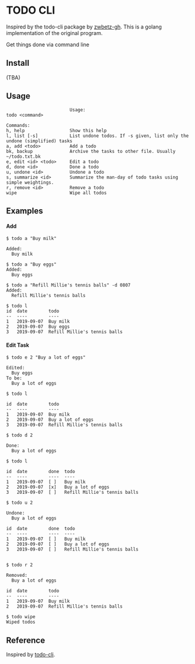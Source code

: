 # TODO CLI

Inspired by the todo-cli package by [zwbetz-gh](https://github.com/zwbetz-gh).
This is a golang implementation of the original program.

Get things done via command line

## Install
   (TBA)

## Usage

```
						Usage:
todo <command>

Commands:
h, help                 Show this help
l, list [-s]            List undone todos. If -s given, list only the undone (simplified) tasks
a, add <todo>           Add a todo
bk, backup              Archive the tasks to other file. Usually ~/todo.txt.bk
e, edit <id> <todo>     Edit a todo
d, done <id>            Done a todo
u, undone <id>          Undone a todo
s, summarize <id>       Summarize the man-day of todo tasks using simple weightings.
r, remove <id>          Remove a todo
wipe                    Wipe all todos
```

## Examples

#### Add
```
$ todo a "Buy milk"

Added:
  Buy milk

$ todo a "Buy eggs"
Added:
  Buy eggs

$ todo a "Refill Millie's tennis balls" -d 0807
Added:
  Refill Millie's tennis balls

$ todo l
id  date        todo
--  ----        ----
1   2019-09-07  Buy milk
2   2019-09-07  Buy eggs
3   2019-09-07  Refill Millie's tennis balls
```

#### Edit Task
```
$ todo e 2 "Buy a lot of eggs"

Edited:
  Buy eggs
To be:
  Buy a lot of eggs

$ todo l

id  date        todo
--  ----        ----
1   2019-09-07  Buy milk
2   2019-09-07  Buy a lot of eggs
3   2019-09-07  Refill Millie's tennis balls

$ todo d 2

Done:
  Buy a lot of eggs

$ todo l

id  date        done  todo
--  ----        ----  ----
1   2019-09-07  [ ]   Buy milk
2   2019-09-07  [x]   Buy a lot of eggs
3   2019-09-07  [ ]   Refill Millie's tennis balls

$ todo u 2

Undone:
  Buy a lot of eggs

id  date        done  todo
--  ----        ----  ----
1   2019-09-07  [ ]   Buy milk
2   2019-09-07  [ ]   Buy a lot of eggs
3   2019-09-07  [ ]   Refill Millie's tennis balls


$ todo r 2

Removed:
  Buy a lot of eggs

id  date        todo
--  ----        ----
1   2019-09-07  Buy milk
2   2019-09-07  Refill Millie's tennis balls

$ todo wipe
Wiped todos

```

## Reference
Inspired by [todo-cli](https://github.com/zwbetz-gh/todo-cli).
